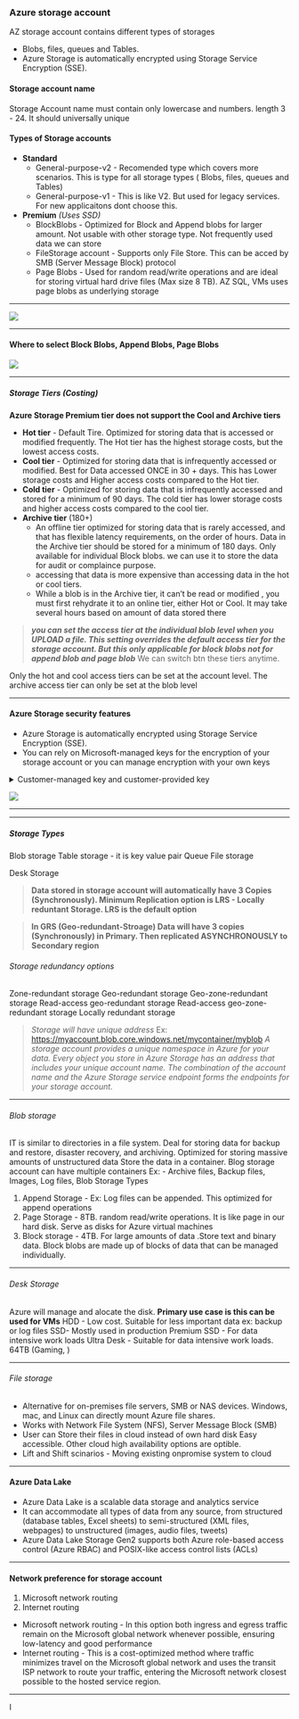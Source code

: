 ### Azure storage account
AZ storage account contains different types of storages
 - Blobs, files, queues and Tables.
 - Azure Storage is automatically encrypted using Storage Service Encryption (SSE).
#### Storage account name
Storage Account name must contain only lowercase and numbers. length 3 - 24.
It should universally unique

#### Types of Storage accounts
- **Standard**
    - General-purpose-v2 - Recomended type which covers more scenarios. This is type for all storage types ( Blobs, files, queues and Tables)
    - General-purpose-v1 - This is like V2. But used for legacy services. For new applicaitons dont choose this.
- **Premium** *(Uses SSD)*
    - BlockBlobs - Optimized for Block and Append blobs for larger amount. Not usable with other storage type. Not frequently used data we can store
    - FileStorage account - Supports only File Store. This can be acced by SMB (Server Message Block) protocol
    - Page Blobs - Used for random read/write operations and are ideal for storing virtual hard drive files (Max size 8 TB). AZ SQL, VMs uses page blobs as underlying storage
---
![](../../../RefImagesPrivate/Azure/AzureStorage_Security.png)


---
#### Where to select Block Blobs, Append Blobs, Page Blobs

![](../../../RefImagesPrivate/Azure/Azure_BlobTypes.jpg)

---
##### Storage Tiers (Costing)
**Azure Storage Premium tier does not support the Cool and Archive tiers**

* **Hot tier** -  Default Tire. Optimized for storing data that is accessed or modified frequently. The Hot tier has the highest storage costs, but the lowest access costs.
* **Cool tier** - Optimized for storing data that is infrequently accessed or modified. Best for Data accessed ONCE in 30 + days. This has Lower storage costs and Higher access costs compared to the Hot tier.
* **Cold tier** - Optimized for storing data that is infrequently accessed and stored for a minimum of 90 days. The cold tier has lower storage costs and higher access costs compared to the cool tier.
* **Archive tier** (180+)
  - An offline tier optimized for storing data that is rarely accessed, and that has flexible latency requirements, on the order of hours. Data in the Archive tier should be stored for a minimum of 180 days. Only available for individual Block blobs. we can use it to store the data for audit or complaince purpose.
  * accessing that data is more expensive than accessing data in the hot or cool tiers.
  * While a blob is in the Archive tier, it can’t be read or modified , you must first rehydrate it to an online tier, either Hot or Cool. It may take several hours based on amount of data stored there

>***you can set the access tier at the individual blob level when you UPLOAD a file. This setting overrides the default access tier for the storage account. But this only applicable for block blobs not for append blob and page blob***
>We can switch btn these tiers anytime.

Only the hot and cool access tiers can be set at the account level.
The archive access tier can only be set at the blob level

---
#### Azure Storage security features
- Azure Storage is automatically encrypted using Storage Service Encryption (SSE).
- You can rely on Microsoft-managed keys for the encryption of your storage account or you can manage encryption with your own keys


<details>
   <summary>Customer-managed key and  customer-provided key</summary>

[Ref: More](https://learn.microsoft.com/en-us/training/modules/explore-azure-blob-storage/4-blob-storage-security)

- You can specify a customer-managed key to use for encrypting and decrypting all data in the storage account. A customer-managed key is used to encrypt all data in all services in your storage account.

- You can specify a customer-provided key on Blob storage operations. A client making a read or write request against Blob storage can include an encryption key on the request for granular control over how blob data is encrypted and decrypted.
  </details>


![](../../../RefImagesPrivate/Azure/AzureStorage_Security.jpg)


---
---
##### Storage Types
Blob storage
Table storage - it is key value pair
Queue
File storage

Desk Storage

>**Data stored in storage account will automatically have 3 Copies (Synchronously). Minimum Replication option is LRS - Locally reduntant Storage. LRS is the default option**


> **In GRS (Geo-redundant-Stroage) Data will have 3 copies (Synchronously) in Primary. Then replicated ASYNCHRONOUSLY to Secondary region**
###### Storage redundancy options
Zone-redundant storage
Geo-redundant storage
Geo-zone-redundant storage
Read-access geo-redundant storage
Read-access geo-zone-redundant storage
Locally redundant storage


>*Storage will have unique address*
Ex: https://myaccount.blob.core.windows.net/mycontainer/myblob
>*A storage account provides a unique namespace in Azure for your data. Every object you store in Azure Storage has an address that includes your unique account name. The combination of the account name and the Azure Storage service endpoint forms the endpoints for your storage account.*

---

###### Blob storage
IT is similar to directories in a file system.
Deal for storing data for backup and restore, disaster recovery, and archiving.
Optimized for storing massive amounts of unstructured data
Store the data in a container. Blog storage account can have multiple containers
Ex: - Archive files, Backup files, Images, Log files,
Blob Storage Types
1. Append Storage - Ex: Log files can be appended. This optimized for append operations
2. Page Storage - 8TB. random read/write operations. It is like page in our hard disk. Serve as disks for Azure virtual machines
3. Block storage - 4TB. For large amounts of data .Store text and binary data. Block blobs are made up of blocks of data that can be managed individually.


---
###### Desk Storage
Azure will manage and alocate the disk.
**Primary use case is this can be used for VMs**
HDD - Low cost. Suitable for less important data ex: backup or log files
SSD- Mostly used in production
Premium SSD - For data intensive work loads
Ultra Desk - Suitable for data intensive work loads. 64TB (Gaming, )

---

###### File storage
- Alternative for on-premises file servers, SMB or NAS devices. Windows, mac, and Linux can directly mount Azure file shares.
- Works with Network File System (NFS), Server Message Block (SMB)
- User can Store their files in cloud instead of own hard disk
Easy accessible. Other cloud high availability options are optible.
- Lift and Shift scinarios - Moving existing onpromise system to cloud


---
#### Azure Data Lake
- Azure Data Lake is a scalable data storage and analytics service
- It can accommodate all types of data from any source, from structured (database tables, Excel sheets) to semi-structured (XML files, webpages) to unstructured (images, audio files, tweets)
- Azure Data Lake Storage Gen2 supports both Azure role-based access control (Azure RBAC) and POSIX-like access control lists (ACLs)
---

#### Network preference for storage account
1. Microsoft network routing
2. Internet routing
- Microsoft network routing - In this option both ingress and egress traffic remain on the Microsoft global network whenever possible, ensuring low-latency and good performance
-  Internet routing - This is a cost-optimized method where traffic minimizes travel on the Microsoft global network and uses the transit ISP network to route your traffic, entering the Microsoft network closest possible to the hosted service region.

---
I
